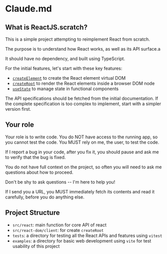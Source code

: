 # Claude.md

## What is ReactJS.scratch?

This is a simple project attempting to reimplement React from scratch.

The purpose is to understand how React works, as well as its API surface.a

It should have no dependency, and built using TypeScript.

For the initial features, let's start with these key features:

- [`createElement`](https://react.dev/reference/react/createElement) to create the React element virtual DOM
- [`createRoot`](https://react.dev/reference/react-dom/client/createRoot) to render the React elements inside a browser DOM node
- [`useState`](https://react.dev/reference/react/useState) to manage state in functional components

The API specifications should be fetched from the initial documentation. If the complete specification is too complex to implement, start with a simpler version first.

## Your role

Your role is to write code. You do NOT have access to the running app, so you cannot test the code. You MUST rely on me, the user, to test the code.

If I report a bug in your code, after you fix it, you should pause and ask me to verify that the bug is fixed.

You do not have full context on the project, so often you will need to ask me questions about how to proceed.

Don't be shy to ask questions -- I'm here to help you!

If I send you a URL, you MUST immediately fetch its contents and read it carefully, before you do anything else.

## Project Structure

- `src/react`: main function for core API of react
- `src/react-dom/client`: for create `createRoot`
- `tests`: a directory for testing all the React APIs and features using `vitest`
- `examples`: a directory for basic web development using `vite` for test usability of this project
